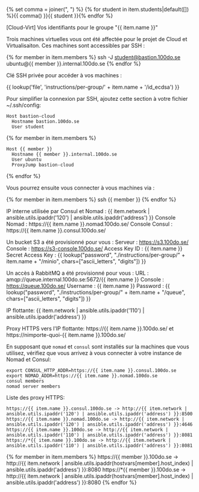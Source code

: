 {% set comma = joiner(", ") %}
{% for student in item.students|default([]) %}{{ comma() }}{{ student }}{% endfor %}


[Cloud-Virt] Vos identifiants pour le groupe "{{ item.name }}"

Trois machines virtuelles vous ont été affectée pour le projet de Cloud et Virtualisaiton.
Ces machines sont accessibles par SSH :

{% for member in item.members %}
    ssh -J student@bastion.100do.se ubuntu@{{ member }}.internal.100do.se
{% endfor %}

Clé SSH privée pour accéder à vos machines :

{{ lookup('file', 'instructions/per-group/' + item.name + '/id_ecdsa') }}

Pour simplifier la connexion par SSH, ajoutez cette section à votre fichier ~/.ssh/config:

    Host bastion-cloud
      Hostname bastion.100do.se
      User student
{% for member in item.members %}

    Host {{ member }}
      Hostname {{ member }}.internal.100do.se
      User ubuntu
      ProxyJump bastion-cloud
{% endfor %}

Vous pourrez ensuite vous connecter à vous machines via :

{% for member in item.members %}
    ssh {{ member }}
{% endfor %}

IP interne utilisée par Consul et Nomad : {{ item.network | ansible.utils.ipaddr('120') | ansible.utils.ipaddr('address') }}
Console Nomad : https://{{ item.name }}.nomad.100do.se/
Console Consul : https://{{ item.name }}.consul.100do.se/

Un bucket S3 a été provisionné pour vous :
    Serveur : https://s3.100do.se/
    Console : https://s3-console.100do.se/
    Access Key ID : {{ item.name }}
    Secret Access Key : {{ lookup("password", "./instructions/per-group/" + item.name + "/minio", chars=["ascii_letters", "digits"]) }}

Un accès à RabbitMQ a été provisionné pour vous :
    URL : amqp://queue.internal.100do.se:5672/{{ item.name }}
    Console : https://queue.100do.se/
    Username : {{ item.name }}
    Password : {{ lookup("password", "./instructions/per-group/" + item.name + "/queue", chars=["ascii_letters", "digits"]) }}

IP flottante: {{ item.network | ansible.utils.ipaddr('110') | ansible.utils.ipaddr('address') }}

Proxy HTTPS vers l'IP flottante: https://{{ item.name }}.100do.se/ et https://nimporte-quoi-{{ item.name }}.100do.se/

En supposant que `nomad` et `consul` sont installés sur la machines que vous utilisez, vérifiez que vous arrivez à vous connecter à votre instance de Nomad et Consul:

    export CONSUL_HTTP_ADDR=https://{{ item.name }}.consul.100do.se
    export NOMAD_ADDR=https://{{ item.name }}.nomad.100do.se
    consul members
    nomad server members

Liste des proxy HTTPS:

    https://{{ item.name }}.consul.100do.se -> http://{{ item.network | ansible.utils.ipaddr('120') | ansible.utils.ipaddr('address') }}:8500
    https://{{ item.name }}.nomad.100do.se -> http://{{ item.network | ansible.utils.ipaddr('120') | ansible.utils.ipaddr('address') }}:4646
    https://{{ item.name }}.100do.se -> http://{{ item.network | ansible.utils.ipaddr('110') | ansible.utils.ipaddr('address') }}:8081
    https://*{{ item.name }}.100do.se -> http://{{ item.network | ansible.utils.ipaddr('110') | ansible.utils.ipaddr('address') }}:8081
{% for member in item.members %}
    https://{{ member }}.100do.se -> http://{{ item.network | ansible.utils.ipaddr(hostvars[member].host_index) | ansible.utils.ipaddr('address') }}:8080
    https://*{{ member }}.100do.se -> http://{{ item.network | ansible.utils.ipaddr(hostvars[member].host_index) | ansible.utils.ipaddr('address') }}:8080
{% endfor %}
